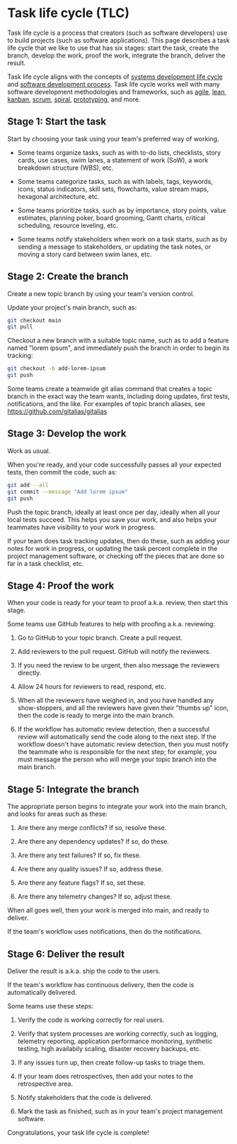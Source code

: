 # Task life cycle (TLC)

Task life cycle is a process that creators (such as software developers) use to build projects (such as software applications). This page describes a task life cycle that we like to use that has six stages: start the task, create the branch, develop the work, proof the work, integrate the branch, deliver the result.

Task life cycle aligns with the concepts of [systems development life cycle](https://en.wikipedia.org/wiki/Systems_development_life_cycle) and [software development process](https://wikipedia.org/wiki/Software_development_process). Task life cycle works well with many software development methodologies and frameworks, such as [agile](https://wikipedia.org/wiki/Agile_software_development), [lean](https://wikipedia.org/wiki/Lean_software_development), [kanban](https://wikipedia.org/wiki/Kanban), [scrum](https://wikipedia.org/wiki/Scrum), [spiral](https://wikipedia.org/wiki/Spiral_model), [prototyping](https://wikipedia.org/wiki/Software_prototyping), and more.


## Stage 1: Start the task

Start by choosing your task using your team's preferred way of working.

* Some teams organize tasks, such as with to-do lists, checklists, story cards, use cases, swim lanes, a statement of work (SoW), a work breakdown structure (WBS), etc.

* Some teams categorize tasks, such as with labels, tags, keywords, icons, status indicators, skill sets, flowcharts, value stream maps, hexagonal architecture, etc.

* Some teams prioritize tasks, such as by importance, story points, value estimates, planning poker, board grooming, Gantt charts, critical scheduling, resource leveling, etc.

* Some teams notify stakeholders when work on a task starts, such as by sending a message to stakeholders, or updating the task notes, or moving a story card between swim lanes, etc.


## Stage 2: Create the branch
 
Create a new topic branch by using your team's version control.

Update your project's main branch, such as:

```sh
git checkout main
git pull
```

Checkout a new branch with a suitable topic name, such as to add a feature named "lorem ipsum", and immediately push the branch in order to begin its tracking:

```sh
git checkout -b add-lorem-ipsum
git push
```

Some teams create a teamwide git alias command that creates a topic branch in the exact way the team wants, including doing updates, first tests, notifications, and the like. For examples of topic branch aliases, see https://github.com/gitalias/gitalias


## Stage 3: Develop the work

Work as usual. 

When you're ready, and your code successfully passes all your expected tests, then commit the code, such as:

```sh
git add --all
git commit --message "Add lorem ipsum"
git push
```

Push the topic branch, ideally at least once per day, ideally when all your local tests succeed. This helps you save your work, and also helps your teammates have visibility to your work in progress.

If your team does task tracking updates, then do these, such as adding your notes for work in progress, or updating the task percent complete in the project management software, or checking off the pieces that are done so far in a task checklist, etc.


## Stage 4: Proof the work

When your code is ready for your team to proof a.k.a. review, then start this stage.

Some teams use GitHub features to help with proofing a.k.a. reviewing:

1. Go to GitHub to your topic branch. Create a pull request. 

2. Add reviewers to the pull request. GitHub will notify the reviewers.

3. If you need the review to be urgent, then also message the reviewers directly. 

4. Allow 24 hours for reviewers to read, respond, etc.

5. When all the reviewers have weighed in, and you have handled any show-stoppers, and all the reviewers have given their "thumbs up" icon, then the code is ready to merge into the main branch.

6. If the workflow has automatic review detection, then a successful review will automatically send the code along to the next step. If the workflow doesn't have automatic review detection, then you must notify the teammate who is responsible for the next step; for example, you must message the person who will merge your topic branch into the main branch.


## Stage 5: Integrate the branch

The appropriate person begins to integrate your work into the main branch, and looks for areas such as these:

1. Are there any merge conflicts? If so, resolve these.

2. Are there any dependency updates? If so, do these.

3. Are there any test failures? If so, fix these.

4. Are there any quality issues? If so, address these.

5. Are there any feature flags? If so, set these.

6. Are there any telemetry changes? If so, adjust these.

When all goes well, then your work is merged into main, and ready to deliver.

If the team's workflow uses notifications, then do the notifications.


## Stage 6: Deliver the result

Deliver the result is a.k.a. ship the code to the users.

If the team's workflow has continuous delivery, then the code is automatically delivered. 

Some teams use these steps:

1. Verify the code is working correctly for real users.

2. Verify that system processes are working correctly, such as logging, telemetry reporting, application performance monitoring, synthetic testing, high availabily scaling, disaster recovery backups, etc. 

3. If any issues turn up, then create follow-up tasks to triage them.

4. If your team does retrospectives, then add your notes to the retrospective area.

5. Notify stakeholders that the code is delivered.

6. Mark the task as finished, such as in your team's project management software.

Congratulations, your task life cycle is complete!
